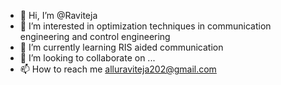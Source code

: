 - 👋 Hi, I’m @Raviteja
- 👀 I’m interested in optimization techniques in communication engineering and control engineering
- 🌱 I’m currently learning RIS aided communication
- 💞️ I’m looking to collaborate on ...
- 📫 How to reach me alluraviteja202@gmail.com

<!---
artallu/artallu is a ✨ special ✨ repository because its `README.md` (this file) appears on your GitHub profile.
You can click the Preview link to take a look at your changes.
--->
